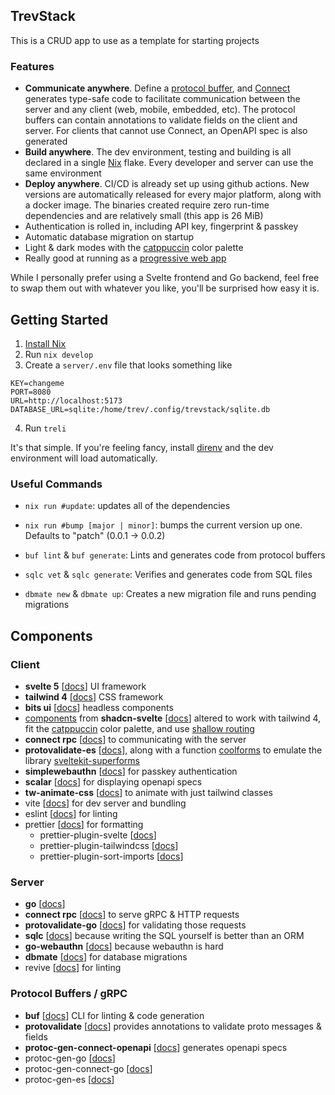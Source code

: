 ## TrevStack

This is a CRUD app to use as a template for starting projects

### Features

- **Communicate anywhere**. Define a [protocol buffer](https://protobuf.dev/), and [Connect](https://connectrpc.com/) generates type-safe code to facilitate communication between the server and any client (web, mobile, embedded, etc). The protocol buffers can contain annotations to validate fields on the client and server. For clients that cannot use Connect, an OpenAPI spec is also generated
- **Build anywhere**. The dev environment, testing and building is all declared in a single [Nix](https://nixos.org/) flake. Every developer and server can use the same environment
- **Deploy anywhere**. CI/CD is already set up using github actions. New versions are automatically released for every major platform, along with a docker image. The binaries created require zero run-time dependencies and are relatively small (this app is 26 MiB)
- Authentication is rolled in, including API key, fingerprint & passkey
- Automatic database migration on startup
- Light & dark modes with the [catppuccin](https://catppuccin.com/palette/) color palette
- Really good at running as a [progressive web app](https://developer.mozilla.org/en-US/docs/Web/Progressive_web_apps)

While I personally prefer using a Svelte frontend and Go backend, feel free to swap them out with whatever you like, you'll be surprised how easy it is.

## Getting Started

1. [Install Nix](https://nixos.org/download/)
2. Run `nix develop`
3. Create a `server/.env` file that looks something like

```env
KEY=changeme
PORT=8080
URL=http://localhost:5173
DATABASE_URL=sqlite:/home/trev/.config/trevstack/sqlite.db
```

4. Run `treli`

It's that simple. If you're feeling fancy, install [direnv](https://direnv.net/) and the dev environment will load automatically.

### Useful Commands

- `nix run #update`: updates all of the dependencies

- `nix run #bump [major | minor]`: bumps the current version up one. Defaults to "patch" (0.0.1 -> 0.0.2)

- `buf lint` & `buf generate`: Lints and generates code from protocol buffers

- `sqlc vet` & `sqlc generate`: Verifies and generates code from SQL files

- `dbmate new` & `dbmate up`: Creates a new migration file and runs pending migrations

## Components

### Client

- **svelte 5** [[docs](https://svelte.dev/docs/svelte)] UI framework
- **tailwind 4** [[docs](https://tailwindcss.com/)] CSS framework
- **bits ui** [[docs](https://bits-ui.com/docs/)] headless components
- [components](https://github.com/spotdemo4/trevstack/tree/main/client/src/lib/ui) from **shadcn-svelte** [[docs](https://www.shadcn-svelte.com/docs)] altered to work with tailwind 4, fit the [catppuccin](https://catppuccin.com/palette/) color palette, and use [shallow routing](https://svelte.dev/docs/kit/shallow-routing)
- **connect rpc** [[docs](https://connectrpc.com/docs/web/)] to communicating with the server
- **protovalidate-es** [[docs](https://github.com/bufbuild/protovalidate-es)], along with a function [coolforms](https://github.com/spotdemo4/trevstack/blob/main/client/src/lib/coolforms/) to emulate the library [sveltekit-superforms](https://superforms.rocks/)
- **simplewebauthn** [[docs](https://simplewebauthn.dev/docs/packages/browser)] for passkey authentication
- **scalar** [[docs](https://github.com/scalar/scalar)] for displaying openapi specs
- **tw-animate-css** [[docs](https://github.com/Wombosvideo/tw-animate-css)] to animate with just tailwind classes
- vite [[docs](https://vite.dev/)] for dev server and bundling
- eslint [[docs](https://eslint.org/)] for linting
- prettier [[docs](https://prettier.io/)] for formatting
  - prettier-plugin-svelte [[docs](https://github.com/sveltejs/prettier-plugin-svelte)]
  - prettier-plugin-tailwindcss [[docs](https://github.com/tailwindlabs/prettier-plugin-tailwindcss)]
  - prettier-plugin-sort-imports [[docs](https://github.com/IanVS/prettier-plugin-sort-imports)]

### Server

- **go** [[docs](https://go.dev/doc/)]
- **connect rpc** [[docs](https://connectrpc.com/docs/go/)] to serve gRPC & HTTP requests
- **protovalidate-go** [[docs](https://github.com/bufbuild/protovalidate-go)] for validating those requests
- **sqlc** [[docs](https://docs.sqlc.dev/en/latest/)] because writing the SQL yourself is better than an ORM
- **go-webauthn** [[docs](https://github.com/go-webauthn/webauthn)] because webauthn is hard
- **dbmate** [[docs](https://github.com/amacneil/dbmate)] for database migrations
- revive [[docs](https://github.com/mgechev/revive)] for linting

### Protocol Buffers / gRPC

- **buf** [[docs](https://buf.build/docs/)] CLI for linting & code generation
- **protovalidate** [[docs](https://buf.build/docs/protovalidate/)] provides annotations to validate proto messages & fields
- **protoc-gen-connect-openapi** [[docs](https://github.com/sudorandom/protoc-gen-connect-openapi)] generates openapi specs
- protoc-gen-go [[docs](https://pkg.go.dev/google.golang.org/protobuf)]
- protoc-gen-connect-go [[docs](https://connectrpc.com/docs/go)]
- protoc-gen-es [[docs](https://connectrpc.com/docs/web/)]
